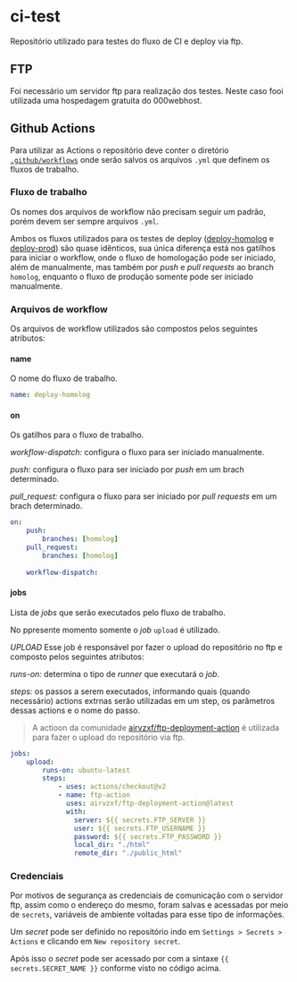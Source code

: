 # ci-test

Repositório utilizado para testes do fluxo de CI e deploy via ftp.

## FTP
Foi necessário um servidor ftp para realização dos testes.
Neste caso fooi utilizada uma hospedagem gratuita do 000webhost.

## Github Actions
Para utilizar as Actions o repositório deve conter o diretório [`.github/workflows`](.github/workflows) onde serão salvos os arquivos `.yml` que definem os fluxos de trabalho.

### Fluxo de trabalho
Os nomes dos arquivos de workflow não precisam seguir um padrão, porém devem ser sempre arquivos `.yml`.

Ambos os fluxos utilizados para os testes de deploy ([deploy-homolog](.github/workflows/deploy-homolog.yml) e [deploy-prod](.github/workflows/deploy-prod.yml)) são quase idênticos, sua única diferença está nos gatilhos para iniciar o workflow, onde o fluxo de homologação pode ser iniciado, além de manualmente, mas também por _push_ e _pull requests_ ao branch `homolog`, enquanto o fluxo de produção somente pode ser iniciado manualmente.

### Arquivos de workflow
Os arquivos de workflow utilizados são compostos pelos seguintes atributos:

#### name
O nome do fluxo de trabalho.
```yml
name: deploy-homolog
```

#### on
Os gatilhos para o fluxo de trabalho.

*workflow-dispatch:* configura o fluxo para ser iniciado manualmente.

*push:* configura o fluxo para ser iniciado por _push_ em um brach determinado.

*pull_request:* configura o fluxo para ser iniciado por _pull requests_ em um brach determinado.

```yml
on:
    push:
        branches: [homolog]
    pull_request:
        branches: [homolog]
    
    workflow-dispatch:
```

#### jobs
Lista de _jobs_ que serão executados pelo fluxo de trabalho.

No ppresente momento somente o _job_ `upload` é utilizado.

*UPLOAD*
Esse job é responsável por fazer o upload do repositório no ftp e composto pelos seguintes atributos:

*runs-on:* determina o tipo de _runner_ que executará o _job_.

*steps:* os passos a serem executados, informando quais (quando necessário) actions extrnas serão utilizadas em um step, os parâmetros dessas actions e o nome do passo.
> A actioon da comunidade [airvzxf/ftp-deployment-action](airvzxf/ftp-deployment-action@latest) é utilizada para fazer o upload do repositório via ftp.

```yml
jobs:
    upload:
        runs-on: ubuntu-latest
        steps:
            - uses: actions/checkout@v2
            - name: ftp-action
              uses: airvzxf/ftp-deployment-action@latest
              with:
                server: ${{ secrets.FTP_SERVER }}
                user: ${{ secrets.FTP_USERNAME }}
                password: ${{ secrets.FTP_PASSWORD }}
                local_dir: "./html"
                remote_dir: "./public_html"
```

### Credenciais
Por motivos de segurança as credenciais de comunicação com o servidor ftp, assim como o endereço do mesmo, foram salvas e acessadas por meio de `secrets`, variáveis de ambiente voltadas para esse tipo de informações.


Um _secret_ pode ser definido no repositório indo em `Settings > Secrets > Actions` e clicando em `New repository secret`.

Após isso o _secret_ pode ser acessado por com a sintaxe `{{ secrets.SECRET_NAME }}` conforme visto no código acima.
